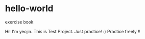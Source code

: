# hello-world
exercise book

Hi! I'm yeojin.
This is Test Project.
Just practice! :) 
Practice freely !!

